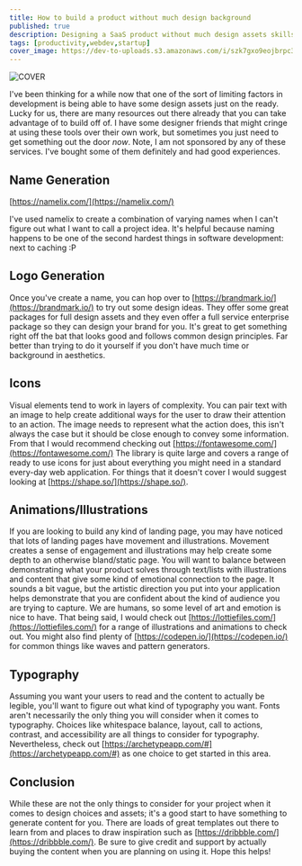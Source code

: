 ```yaml
---
title: How to build a product without much design background
published: true
description: Designing a SaaS product without much design assets skills
tags: [productivity,webdev,startup]
cover_image: https://dev-to-uploads.s3.amazonaws.com/i/szk7gxo9eojbrpc3c184.png
---
```


![COVER](https://dev-to-uploads.s3.amazonaws.com/i/szk7gxo9eojbrpc3c184.png)

I've been thinking for a while now that one of the sort of limiting factors in development is being able to have some design assets just on the ready. Lucky for us, there are many resources out there already that you can take advantage of to build off of. I have some designer friends that might cringe at using these tools over their own work, but sometimes you just need to get something out the door *now*. Note, I am not sponsored by any of these services. I've bought some of them definitely and had good experiences.

## Name Generation

[https://namelix.com/](https://namelix.com/)

I've used namelix to create a combination of varying names when I can't figure out what I want to call a project idea. It's helpful because naming happens to be one of the second hardest things in software development: next to caching :P

## Logo Generation

Once you've create a name, you can hop over to [https://brandmark.io/](https://brandmark.io/) to try out some design ideas. They offer some great packages for full design assets and they even offer a full service enterprise package so they can design your brand for you. It's great to get something right off the bat that looks good and follows common design principles. Far better than trying to do it yourself if you don't have much time or background in aesthetics.

## Icons

Visual elements tend to work in layers of complexity. You can pair text with an image to help create additional ways for the user to draw their attention to an action. The image needs to represent what the action does, this isn't always the case but it should be close enough to convey some information. From that I would recommend checking out [https://fontawesome.com/](https://fontawesome.com/) The library is quite large and covers a range of ready to use icons for just about everything you might need in a standard every-day web application. For things that it doesn't cover I would suggest looking at [https://shape.so/](https://shape.so/).

## Animations/Illustrations

If you are looking to build any kind of landing page, you may have noticed that lots of landing pages have movement and illustrations. Movement creates a sense of engagement and illustrations may help create some depth to an otherwise bland/static page. You will want to balance between demonstrating what your product solves through text/lists with illustrations and content that give some kind of emotional connection to the page. It sounds a bit vague, but the artistic direction you put into your application helps demonstrate that you are confident about the kind of audience you are trying to capture. We are humans, so some level of art and emotion is nice to have. That being said, I would check out [https://lottiefiles.com/](https://lottiefiles.com/) for a range of illustrations and animations to check out. You might also find plenty of [https://codepen.io/](https://codepen.io/) for common things like waves and pattern generators.

## Typography

Assuming you want your users to read and the content to actually be legible, you'll want to figure out what kind of typography you want. Fonts aren't necessarily the only thing you will consider when it comes to typography. Choices like whitespace balance, layout, call to actions, contrast, and accessibility are all things to consider for typography. Nevertheless, check out [https://archetypeapp.com/#](https://archetypeapp.com/#) as one choice to get started in this area.

## Conclusion

While these are not the only things to consider for your project when it comes to design choices and assets; it's a good start to have something to generate content for you. There are loads of great templates out there to learn from and places to draw inspiration such as [https://dribbble.com/](https://dribbble.com/). Be sure to give credit and support by actually buying the content when you are planning on using it. Hope this helps!
